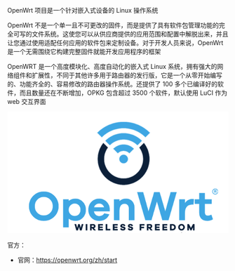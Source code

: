 OpenWrt 项目是一个针对嵌入式设备的 Linux 操作系统

OpenWrt 不是一个单一且不可更改的固件，而是提供了具有软件包管理功能的完全可写的文件系统。这使您可以从供应商提供的应用范围和配置中解脱出来，并且让您通过使用适配任何应用的软件包来定制设备。对于开发人员来说，OpenWrt 是一个无需围绕它构建完整固件就能开发应用程序的框架

OpenWRT 是一个高度模块化、高度自动化的嵌入式 Linux 系统，拥有强大的网络组件和扩展性，不同于其他许多用于路由器的发行版，它是一个从零开始编写的、功能齐全的、容易修改的路由器操作系统。还提供了 100 多个已编译好的软件，而且数量还在不断增加，OPKG 包含超过 3500 个软件，默认使用 LuCI 作为 web 交互界面

![image-20230423213736979](./.assets/OpenWrt简介/image-20230423213736979.png)

官方：

- 官网：<https://openwrt.org/zh/start>